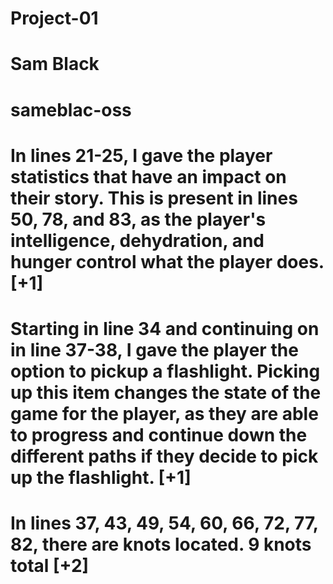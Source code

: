 # Project-01

# Sam Black

# sameblac-oss

# In lines 21-25, I gave the player statistics that have an impact on their story. This is present in lines 50, 78, and 83, as the player's intelligence, dehydration, and hunger control what the player does. [+1]

# Starting in line 34 and continuing on in line 37-38, I gave the player the option to pickup a flashlight. Picking up this item changes the state of the game for the player, as they are able to progress and continue down the different paths if they decide to pick up the flashlight. [+1]

# In lines 37, 43, 49, 54, 60, 66, 72, 77, 82, there are knots located. 9 knots total [+2]


